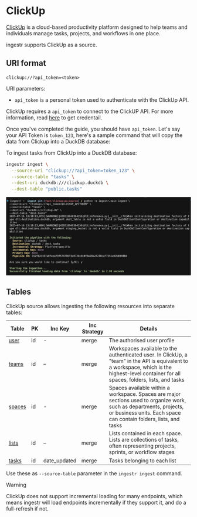 # ClickUp
[ClickUp](https://clickup.com/) is a cloud-based productivity platform designed to help teams and individuals manage tasks, projects, and workflows in one place.

ingestr supports ClickUp as a source.

## URI format

```
clickup://?api_token=<token>
```

URI parameters:
- `api_token` is a personal token used to authenticate with the ClickUp API.

ClickUp requires a `api_token` to connect to the ClickUP API. For more information, read [here](https://developer.clickup.com/docs/authentication#generate-your-personal-api-token) to get credentail. 

Once you've completed the guide, you should have `api_token`. Let's say your API Token  is `token_123`, here's a sample command that will copy the data from Clickup into a DuckDB database:

To ingest tasks from ClickUp into a DuckDB database:

```sh
ingestr ingest \
  --source-uri "clickup://?api_token=token_123" \
  --source-table "tasks" \
  --dest-uri duckdb:///clickup.duckdb \
  --dest-table "public.tasks"
```
<img alt="clickup_img" src="../media/clickup_ingestion.png"/>

## Tables

ClickUp source allows ingesting the following resources into separate tables:

| Table           | PK | Inc Key | Inc Strategy | Details                                                                                                                                        |
| --------------- | ----------- | --------------- | ------------------- | ---------------------------------------------------------------------------------------------------------------------------------------------- |
| [user](https://developer.clickup.com/reference/getauthorizeduser)        | id | -             | merge               | The authorised user profile                       |
| [teams](https://developer.clickup.com/reference/getauthorizedteams) | id | –                | merge               | Workspaces available to the authenticated user. In ClickUp, a "team" in the API is equivalent to a workspace, which is the highest-level container for all spaces, folders, lists, and tasks |
| [spaces](https://developer.clickup.com/reference/getspaces)   | id | -     | merge  | Spaces available within a workspace. Spaces are major sections used to organize work, such as departments, projects, or business units. Each space can contain folders, lists, and tasks |
| [lists](https://developer.clickup.com/reference/getlists)   | id | –  | merge               | Lists contained in each space. Lists are collections of tasks, often representing projects, sprints, or workflow stages |
| [tasks](https://developer.clickup.com/reference/gettasks)    | id | date_updated             | merge            | Tasks belonging to each list |

Use these as `--source-table` parameter in the `ingestr ingest` command.

> [!WARNING]
> ClickUp does not support incremental loading for many endpoints, which means ingestr will load endpoints incrementally if they support it, and do a full-refresh if not.
